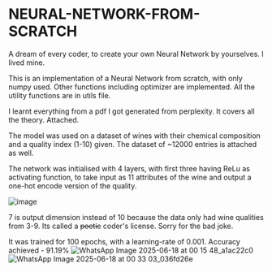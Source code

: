 # NEURAL-NETWORK-FROM-SCRATCH
A dream of every coder, to create your own Neural Network by yourselves. I lived mine. 

This is an implementation of a Neural Network from scratch, with only numpy used. Other functions including optimizer are implemented. 
All the utility functions are in utils file.

I learnt everything from a pdf I got generated from perplexity. It covers all the theory. Attached. 

The model was used on a dataset of wines with their chemical composition and a quality index (1-10) given. The dataset of ~12000 entries is attached as well. 

The network was initialised with 4 layers, with first three having ReLu as activating function, to take input as 11 attributes of the wine and output a one-hot encode version of the quality. 

![image](https://github.com/user-attachments/assets/9ca01ae3-cc5f-4d3c-a7ef-8452f0b1d8bd)

7 is output dimension instead of 10 because the data only had wine qualities from 3-9. Its called a ~~poetic~~ coder's license. Sorry for the bad joke. 


It was trained for 100 epochs, with a learning-rate of 0.001. Accuracy achieved - 91.19%
![WhatsApp Image 2025-06-18 at 00 15 48_a1ac22c0](https://github.com/user-attachments/assets/a264e7fc-73cc-43ac-a043-ff3e4b8073f3)
![WhatsApp Image 2025-06-18 at 00 33 03_036fd26e](https://github.com/user-attachments/assets/833ffb15-fa94-494c-aa4c-fe147289509d)



 

